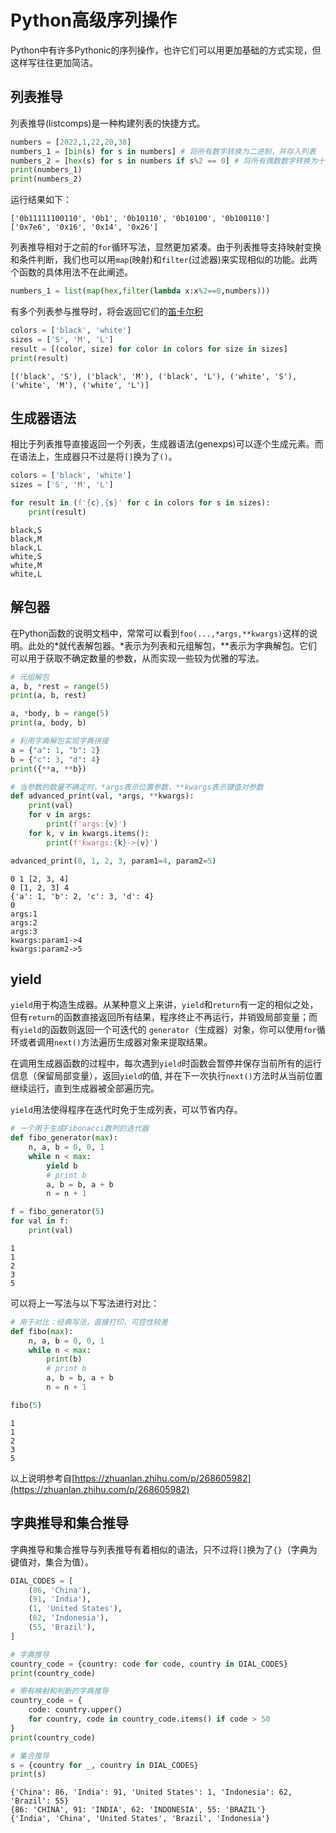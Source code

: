 # Python高级序列操作
Python中有许多Pythonic的序列操作，也许它们可以用更加基础的方式实现，但这样写往往更加简洁。

## 列表推导
列表推导(listcomps)是一种构建列表的快捷方式。
```python
numbers = [2022,1,22,20,38]
numbers_1 = [bin(s) for s in numbers] # 将所有数字转换为二进制，并存入列表
numbers_2 = [hex(s) for s in numbers if s%2 == 0] # 将所有偶数数字转换为十六进制，并存入列表
print(numbers_1)
print(numbers_2)
```
运行结果如下：
```
['0b11111100110', '0b1', '0b10110', '0b10100', '0b100110']
['0x7e6', '0x16', '0x14', '0x26']
```
列表推导相对于之前的`for`循环写法，显然更加紧凑。由于列表推导支持映射变换和条件判断，我们也可以用`map`(映射)和`filter`(过滤器)来实现相似的功能。此两个函数的具体用法不在此阐述。
```python
numbers_1 = list(map(hex,filter(lambda x:x%2==0,numbers)))
```
有多个列表参与推导时，将会返回它们的[笛卡尔积](https://zh.wikipedia.org/wiki/%E7%AC%9B%E5%8D%A1%E5%84%BF%E7%A7%AF)
```python
colors = ['black', 'white']
sizes = ['S', 'M', 'L']
result = [(color, size) for color in colors for size in sizes]
print(result)
```
```
[('black', 'S'), ('black', 'M'), ('black', 'L'), ('white', 'S'), ('white', 'M'), ('white', 'L')]
```
## 生成器语法
相比于列表推导直接返回一个列表，生成器语法(genexps)可以逐个生成元素。而在语法上，生成器只不过是将`[]`换为了`()`。
```python
colors = ['black', 'white']
sizes = ['S', 'M', 'L']

for result in (f'{c},{s}' for c in colors for s in sizes):
    print(result)
```
```
black,S
black,M
black,L
white,S
white,M
white,L
```

## 解包器
在Python函数的说明文档中，常常可以看到`foo(...,*args,**kwargs)`这样的说明。此处的\*就代表解包器。\*表示为列表和元组解包，\*\*表示为字典解包。它们可以用于获取不确定数量的参数，从而实现一些较为优雅的写法。
```python
# 元组解包
a, b, *rest = range(5)
print(a, b, rest)

a, *body, b = range(5)
print(a, body, b)

# 利用字典解包实现字典拼接
a = {"a": 1, "b": 2}
b = {"c": 3, "d": 4}
print({**a, **b})

# 当参数的数量不确定时，*args表示位置参数，**kwargs表示键值对参数
def advanced_print(val, *args, **kwargs):
    print(val)
    for v in args:
        print(f'args:{v}')
    for k, v in kwargs.items():
        print(f'kwargs:{k}->{v}')

advanced_print(0, 1, 2, 3, param1=4, param2=5)
```
```
0 1 [2, 3, 4]
0 [1, 2, 3] 4
{'a': 1, 'b': 2, 'c': 3, 'd': 4}
0
args:1
args:2
args:3
kwargs:param1->4
kwargs:param2->5
```
## yield
`yield`用于构造生成器。从某种意义上来讲，`yield`和`return`有一定的相似之处，但有`return`的函数直接返回所有结果，程序终止不再运行，并销毁局部变量；而有`yield`的函数则返回一个可迭代的 `generator`（生成器）对象，你可以使用`for`循环或者调用`next()`方法遍历生成器对象来提取结果。

在调用生成器函数的过程中，每次遇到`yield`时函数会暂停并保存当前所有的运行信息（保留局部变量），返回`yield`的值, 并在下一次执行`next()`方法时从当前位置继续运行，直到生成器被全部遍历完。

`yield`用法使得程序在迭代时免于生成列表，可以节省内存。

```python
# 一个用于生成Fibonacci数列的迭代器
def fibo_generator(max):
    n, a, b = 0, 0, 1
    while n < max:
        yield b
        # print b
        a, b = b, a + b
        n = n + 1

f = fibo_generator(5)
for val in f:
    print(val)
```
```
1
1
2
3
5
```
可以将上一写法与以下写法进行对比：
```python
# 用于对比：经典写法，直接打印，可控性较差
def fibo(max):
    n, a, b = 0, 0, 1
    while n < max:
        print(b)
        # print b
        a, b = b, a + b
        n = n + 1

fibo(5)
```
```
1
1
2
3
5
```

以上说明参考自[https://zhuanlan.zhihu.com/p/268605982](https://zhuanlan.zhihu.com/p/268605982)

## 字典推导和集合推导
字典推导和集合推导与列表推导有着相似的语法，只不过将`[]`换为了`{}`（字典为键值对，集合为值）。
```python
DIAL_CODES = [
    (86, 'China'),
    (91, 'India'),
    (1, 'United States'),
    (62, 'Indonesia'),
    (55, 'Brazil'),
]

# 字典推导
country_code = {country: code for code, country in DIAL_CODES}
print(country_code)

# 带有映射和判断的字典推导
country_code = {
    code: country.upper()
    for country, code in country_code.items() if code > 50
}
print(country_code)

# 集合推导
s = {country for _, country in DIAL_CODES}
print(s)

```
```
{'China': 86, 'India': 91, 'United States': 1, 'Indonesia': 62, 'Brazil': 55}
{86: 'CHINA', 91: 'INDIA', 62: 'INDONESIA', 55: 'BRAZIL'}
{'India', 'China', 'United States', 'Brazil', 'Indonesia'}
```
